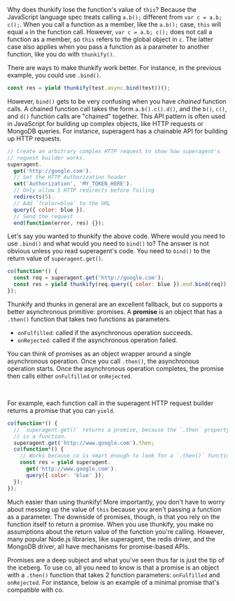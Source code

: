 <br><br><br><br>

Why does thunkify lose the function's value of `this`? Because the JavaScript
language spec treats calling `a.b();` different from `var c = a.b; c();`.
When you call a function as a member, like the `a.b();` case, `this` will equal
`a` in the function call. However, `var c = a.b; c();` does not call a function
as a member, so `this` refers to the global object in `c`. The latter case
also applies when you pass a function as a parameter to another function,
like you do with `thunkify()`.

There are ways to make thunkify work better. For instance, in the previous
example, you could use `.bind()`.

```javascript
const res = yield thunkify(test.async.bind(test))();
```

However, `bind()` gets to be very confusing when you have _chained_ function
calls. A chained function call takes the form `a.b().c().d()`, and the `b()`,
`c()`, and `d()` function calls are "chained" together. This API pattern
is often used in JavaScript for building up complex objects, like HTTP requests
or MongoDB queries. For instance, superagent has a chainable API for building
up HTTP requests.

```javascript
// Create an arbitrary complex HTTP request to show how superagent's
// request builder works.
superagent.
  get('http://google.com').
  // Set the HTTP Authorization header
  set('Authorization', 'MY_TOKEN_HERE').
  // Only allow 5 HTTP redirects before failing
  redirects(5).
  // Add `?color=blue` to the URL
  query({ color: blue }).
  // Send the request
  end(function(error, res) {});
```

Let's say you wanted to thunkify the above code. Where would you need to use
`.bind()` and what would you need to `bind()` to? The answer is not obvious
unless you read superagent's code. You need to `bind()` to
the return value of `superagent.get()`.

```javascript
co(function*() {
  const req = superagent.get('http://google.com');
  const res = yield thunkify(req.query({ color: blue }).end.bind(req));
});
```

Thunkify and thunks in general are an excellent fallback, but co
supports a better asynchronous primitive: promises. A **promise** is an
object that has a `.then()` function that takes two functions as parameters.

* `onFulfilled`: called if the asynchronous operation succeeds.
* `onRejected`: called if the asynchronous operation failed.

You can think of promises as an object wrapper around a single
asynchronous operation. Once you call `.then()`, the asynchronous
operation starts. Once the asynchronous operation completes,
the promise then calls either `onFulfilled` or `onRejected`.

<br>

For example, each function call in the superagent
HTTP request builder returns a promise that you can `yield`.

```javascript
co(function*() {
  // `superagent.get()` returns a promise, because the `.then` property
  // is a function.
  superagent.get('http://www.google.com').then;
  co(function*() {
    // Works because co is smart enough to look for a `.then()` function
    const res = yield superagent.
      get('http://www.google.com').
      query({ color: 'blue' });
  });
});
```

Much easier than using thunkify! More importantly, you don't have to worry
about messing up the value of `this` because you aren't passing a function as
a parameter. The downside of promises, though, is that you rely on the function
itself to return a promise. When you use thunkify, you make no assumptions
about the return value of the function you're calling. However, many popular
Node.js libraries, like superagent, the redis driver, and the MongoDB driver,
all have mechanisms for promise-based APIs.

Promises are a deep subject and what you've seen thus far is just the tip of
the iceberg. To use co, all you need to know is that
a promise is an object with a `.then()` function that takes 2 function
parameters: `onFulfilled` and `onRejected`. For instance, below is an example
of a minimal promise that's compatible with co.
